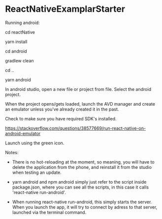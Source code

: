 # ReactNativeExamplarStarter

Running android:

cd reactNative

yarn install



cd android


gradlew clean


cd ..


yarn android


In android studio, open a new file or project from file. Select the android project.


When the project opens/gets loaded, launch the AVD manager and create an emulator unless you've already created it in the past.


Check to make sure you have required SDK's installed.

https://stackoverflow.com/questions/38577669/run-react-native-on-android-emulator


Launch using the green icon.


Notes:

- There is no hot-reloading at the moment, so meaning, you will have to delete the application from the phone, and reinstall it from the studio when testing an update.


- yarn android and npm android simply just refer to the script inside package.json, where you can see all the scripts, in this case it calls 'react-native run-android'.


- When running react-native run-android, this simply starts the server. When you launch the app, it will try to connect by adress to that server, launched via the terminal command.
